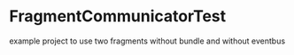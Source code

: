 # FragmentCommunicatorTest

example project to use two fragments without bundle and without eventbus

